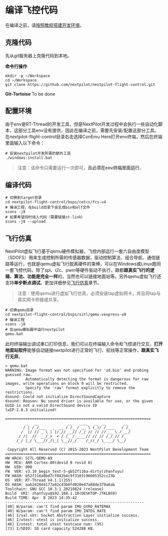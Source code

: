 # 编译飞控代码

在编译之前，请[按照教程搭建开发环境](./01.setup-develop-environment.md)。

## 克隆代码

先从git服务器上克隆代码到本地。

**命令行操作**

```
mkdir -p ~/Workspace
cd ~/Workspace
git clone https://github.com/nextpilot/nextpilot-flight-control.git
```
**Git-Tortoise**
To be done

## 配置环境

由于env是RT-Thread的开发工具，但是NextPilot开发过程中会执行一些自动化脚本，这部分工具env没有提供，因此在编译之前，需要先安装/配置这部分工具。在nextpilot-flight-control目录右击选择ConEmu Here打开env终端，然后在终端里面输入以下命令：
```shell
# 安装nextpilot开发所需的额外工具
./windows-install.bat
```
> 注意：该命令只需要运行一次即可，**且必须在env终端里面运行**。

## 编译代码

```
# 切换到target目录
cd nextpilot-flight-control/bsps/cetcs/fcs-v4
# 编译工程，在build目录下会生成bin和elf文件
scons -j8
# 如果希望同时烧入代码（需要链接st-link）
scons -j8 --upload
```

## 飞行仿真

NextPilot虚拟飞行基于qemu硬件模拟器，飞控内部运行一套六自由度模型（SDOFS）用来生成控制所需的传感器数据，驱动控制算法、组合导航、通信链路等运行，也就是qemu虚拟飞行脱离硬件的束缚，可以在Windows或Linux跑同一套飞控代码，除了spi、i2c、pwm等硬件驱动不执行，跟都**跟真实飞行的逻辑、算法、功能是完全一样**的，当然也可以链接地面站等。另外qemu虚拟飞行还支持**单步断点调试**。更加详细参见[飞行仿真](../E.%E9%A3%9E%E8%A1%8C%E4%BB%BF%E7%9C%9F/sitl_qemu.md)章节。

> 注意：使用qemu进行虚拟飞行仿真，必须安装tap虚拟网卡，并且将tap与真实网卡桥接或共享。

```
# 切换qemu目录
cd nextpilot-flight-control/bsps/sitl/qemu-vexpress-a9
# 编译工程
scons -j8
# 在qemu模拟器中运行nextpilot
qemu.bat
```
此时终端输出调试串口打印信息，我们可以在终端输入命令和飞控进行交互，**打开地面站软件**能够自动链接nextpilot进行正常的飞行、航线等正常操作，**跟真实飞行无异**。
```
> qemu.bat
WARNING: Image format was not specified for 'sd.bin' and probing guessed raw.
         Automatically detecting the format is dangerous for raw images, write operations on block 0 will be restricted.
         Specify the 'raw' format explicitly to remove the restrictions.
dsound: Could not initialize DirectSoundCapture
dsound: Reason: No sound driver is available for use, or the given GUID is not a valid DirectSound device ID
lwIP-2.0.3 initialized!

=================================================================
         _   __             __   ____   _  __        __
        / | / /___   _  __ / /_ / __ \ (_)/ /____   / /_
       /  |/ // _ \ | |/_// __// /_/ // // // __ \ / __/
      / /|  //  __/_>  < / /_ / ____// // // /_/ // /_
     /_/ |_/ \___//_/|_| \__//_/    /_//_/ \____/ \__/

 Copyright All Reserved (C) 2015-2023 NextPilot Development Team
=================================================================
HW ARCH: SITL-QEMU-A9
HW  MCU: ARM Cortex-A9(devid 0 revid 0)
HW  UID: 000
FW  VER: v3.10_begin_test-5-gb52f116a-dirty(zhanfuyu)
FW HASH: b52f116a0bd7cf042b4c9f3103196605352cc23b
OS  VER: RT-Thread V4.1.1(255)
OS HASH: aab2428d4177a02cd3b0fd020e47a88de379a6ab
Toolchain: GNU GCC 10.3.1 20210824 (release)
Build  URI: zhanfuyu@192.168.1.10(DESKTOP-JTKLBS9)
Build TIME: Apr  8 2023 14:35:42
--------------------------------------------------------------
[40] W/param: can't find param IMU_GYRO_RATEMAX
[40] W/param: can't find param IMU_INTEG_RATE
[46] I/sal.skt: Socket Abstraction Layer initialize success.
[46] I/utest: utest is initialize success.
[46] I/utest: total utest testcase num: (95)
[73] I/SDIO: SD card capacity 524288 KB.
```
